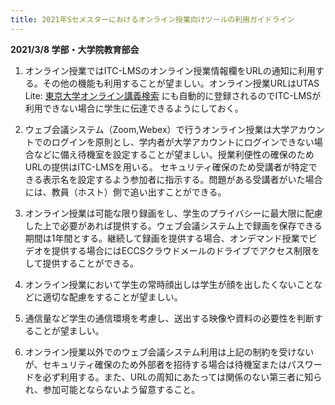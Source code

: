 ```yaml
---
title: 2021年Sセメスターにおけるオンライン授業向けツールの利用ガイドライン
--- 
```


**2021/3/8 学部・大学院教育部会**

1. オンライン授業ではITC-LMSのオンライン授業情報欄をURLの通知に利用する。その他の機能も利用することが望ましい。オンライン授業URLはUTAS Lite: [東京大学オンライン講義検索](https://utelecon-directory.adm.u-tokyo.ac.jp) にも自動的に登録されるのでITC-LMSが利用できない場合に学生に伝達できるようにしておく。 

2. ウェブ会議システム（Zoom,Webex）で行うオンライン授業は大学アカウントでのログインを原則とし、学内者が大学アカウントにログインできない場合などに備え待機室を設定することが望ましい。授業利便性の確保のためURLの提供はITC-LMSを用いる。 
セキュリティ確保のため受講者が特定できる表示名を設定するよう参加者に指示する。問題がある受講者がいた場合には、教員（ホスト）側で追い出すことができる。 

3. オンライン授業は可能な限り録画をし、学生のプライバシーに最大限に配慮した上で必要があれば提供する。ウェブ会議システム上で録画を保存できる期間は1年間とする。継続して録画を提供する場合、オンデマンド授業でビデオを提供する場合にはECCSクラウドメールのドライブでアクセス制限をして提供することができる。 

4. オンライン授業において学生の常時顔出しは学生が顔を出したくないことなどに適切な配慮をすることが望ましい。 

5. 通信量など学生の通信環境を考慮し、送出する映像や資料の必要性を判断することが望ましい。 

6. オンライン授業以外でのウェブ会議システム利用は上記の制約を受けないが、セキュリティ確保のため外部者を招待する場合は待機室またはパスワードを必ず利用する。また、URLの周知にあたっては関係のない第三者に知られ、参加可能とならないよう留意すること。 